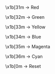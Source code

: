 
\x1b[31m → Red

\x1b[32m → Green

\x1b[33m → Yellow

\x1b[34m → Blue

\x1b[35m → Magenta

\x1b[36m → Cyan

\x1b[0m → Reset